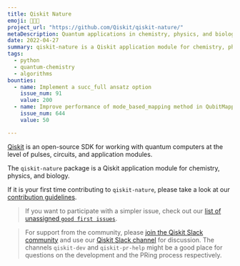 ```yaml
---
title: Qiskit Nature
emoji: 👩🏽‍🔬
project_url: "https://github.com/Qiskit/qiskit-nature/"
metaDescription: Quantum applications in chemistry, physics, and biology.
date: 2022-04-27
summary: qiskit-nature is a Qiskit application module for chemistry, physics, and biology.
tags:
  - python
  - quantum-chemistry
  - algorithms
bounties:
  - name: Implement a succ_full ansatz option
    issue_num: 91
    value: 200
  - name: Improve performance of mode_based_mapping method in QubitMapper
    issue_num: 644
    value: 50

---
```


[Qiskit](https://qiskit.org) is an open-source SDK for working with quantum computers at the level of pulses, circuits, and application modules.

The `qiskit-nature` package is a Qiskit application module for chemistry, physics, and biology.

If it is your first time contributing to `qiskit-nature`, please take a look at our [contribution guidelines](https://github.com/Qiskit/qiskit-nature/blob/main/CONTRIBUTING.md).

> If you want to participate with a simpler issue, check out our [list of unassigned `good first issues`](https://github.com/Qiskit/qiskit-nature/issues?q=is%3Aopen+is%3Aissue+no%3Aassignee+label%3A%22good+first+issue%22).

> For support from the community, please [join the Qiskit Slack community](https://ibm.co/joinqiskitslack) and use our [Qiskit Slack channel](https://qiskit.slack.com) for discussion. The channels `qiskit-dev` and `qiskit-pr-help` might be a good place for questions on the development and the PRing process respectively.

